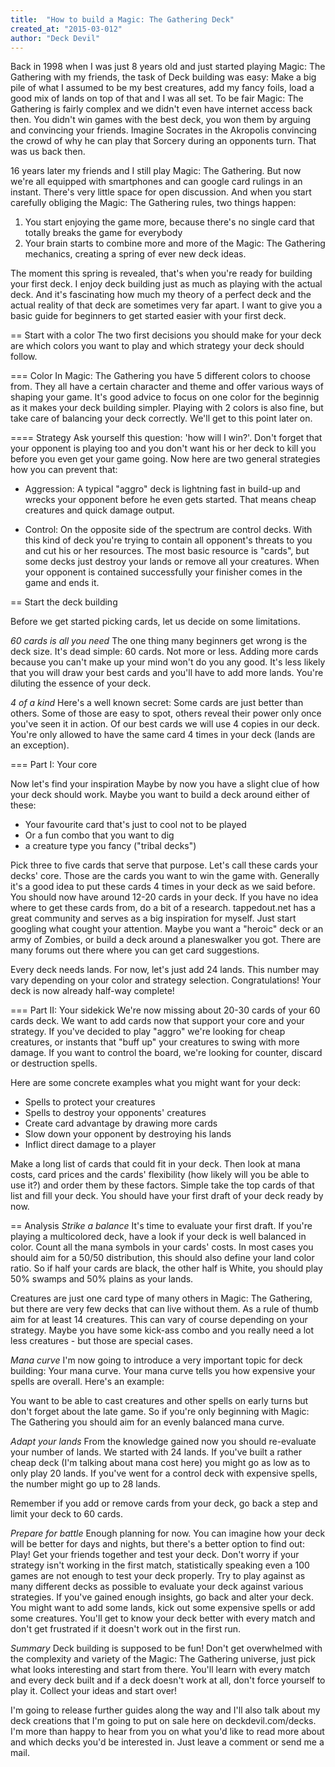 ```yaml
---
title:  "How to build a Magic: The Gathering Deck"
created_at: "2015-03-012"
author: "Deck Devil"
---
```


Back in 1998 when I was just 8 years old and just started playing Magic: The Gathering with my friends, the task of Deck building was easy: Make a big pile of what I assumed to be my best creatures, add my fancy foils, load a good mix of lands on top of that and I was all set. To be fair Magic: The Gathering is fairly complex and we didn't even have internet access back then. You didn't win games with the best deck, you won them by arguing and convincing your friends. Imagine Socrates in the Akropolis convincing the crowd of why he can play that Sorcery during an opponents turn. That was us back then.

16 years later my friends and I still play Magic: The Gathering. But now we're all equipped with smartphones and can google card rulings in an instant. There's very little space for open discussion. And when you start carefully obliging the Magic: The Gathering rules, two things happen:
1. You start enjoying the game more, because there's no single card that totally breaks the game for everybody
2. Your brain starts to combine more and more of the Magic: The Gathering mechanics, creating a spring of ever new deck ideas.

The moment this spring is revealed, that's when you're ready for building your first deck. I enjoy deck building just as much as playing with the actual deck. And it's fascinating how much my theory of a perfect deck and the actual reality of that deck are sometimes very far apart. I want to give you a basic guide for beginners to get started easier with your first deck.


== Start with a color
The two first decisions you should make for your deck are which colors you want to play and which strategy your deck should follow.

=== Color
In Magic: The Gathering you have 5 different colors to choose from. They all have a certain character and theme and offer various ways of shaping your game. It's good advice to focus on one color for the beginnig as it makes your deck building simpler. Playing with 2 colors is also fine, but take care of balancing your deck correctly. We'll get to this point later on.

==== Strategy
Ask yourself this question: 'how will I win?'. Don't forget that your opponent is playing too and you don't want his or her deck to kill you before you even get your game going. Now here are two general strategies how you can prevent that:

- Aggression: A typical "aggro" deck is lightning fast in build-up and wrecks your opponent before he even gets started. That means cheap creatures and quick damage output.

- Control: On the opposite side of the spectrum are control decks. With this kind of deck you're trying to contain all opponent's threats to you and cut his or her resources. The most basic resource is "cards", but some decks just destroy your lands or remove all your creatures. When your opponent is contained successfully your finisher comes in the game and ends it.


== Start the deck building

Before we get started picking cards, let us decide on some limitations.

*60 cards is all you need*
The one thing many beginners get wrong is the deck size. It's dead simple: 60 cards. Not more or less. Adding more cards because you can't make up your mind won't do you any good. It's less likely that you will draw your best cards and you'll have to add more lands. You're diluting the essence of your deck.

*4 of a kind*
Here's a well known secret: Some cards are just better than others. Some of those are easy to spot, others reveal their power only once you've seen it in action. Of our best cards we will use 4 copies in our deck. You're only allowed to have the same card 4 times in your deck (lands are an exception).

=== Part I: Your core

Now let's find your inspiration
Maybe by now you have a slight clue of how your deck should work. Maybe you want to build a deck around either of these:
  - Your favourite card that's just to cool not to be played
  - Or a fun combo that you want to dig
  - a creature type you fancy ("tribal decks")

Pick three to five cards that serve that purpose. Let's call these cards your decks' core. Those are the cards you want to win the game with. Generally it's a good idea to put these cards 4 times in your deck as we said before. You should now have around 12-20 cards in your deck. If you have no idea where to get these cards from, do a bit of a research. tappedout.net has a great community and serves as a big inspiration for myself. Just start googling what cought your attention. Maybe you want a "heroic" deck or an army of Zombies, or build a deck around a planeswalker you got. There are many forums out there where you can get card suggestions.

Every deck needs lands. For now, let's just add 24 lands. This number may vary depending on your color and strategy selection. Congratulations! Your deck is now already half-way complete!

=== Part II: Your sidekick
We're now missing about 20-30 cards of your 60 cards deck. We want to add cards now that support your core and your strategy. If you've decided to play "aggro" we're looking for cheap creatures, or instants that "buff up" your creatures to swing with more damage. If you want to control the board, we're looking for counter, discard or destruction spells.

Here are some concrete examples what you might want for your deck:
- Spells to protect your creatures
- Spells to destroy your opponents' creatures
- Create card advantage by drawing more cards
- Slow down your opponent by destroying his lands
- Inflict direct damage to a player

Make a long list of cards that could fit in your deck. Then look at mana costs, card prices and the cards' flexibility (how likely will you be able to use it?) and order them by these factors. Simple take the top cards of that list and fill your deck. You should have your first draft of your deck ready by now.

== Analysis
*Strike a balance*
It's time to evaluate your first draft. If you're playing a multicolored deck, have a look if your deck is well balanced in color. Count all the mana symbols in your cards' costs. In most cases you should aim for a 50/50 distribution, this should also define your land color ratio. So if half your cards are black, the other half is White, you should play 50% swamps and 50% plains as your lands.

Creatures are just one card type of many others in Magic: The Gathering, but there are very few decks that can live without them. As a rule of thumb aim for at least 14 creatures. This can vary of course depending on your strategy. Maybe you have some kick-ass combo and you really need a lot less creatures - but those are special cases.

*Mana curve*
I'm now going to introduce a very important topic for deck building: Your mana curve. Your mana curve tells you how expensive your spells are overall. Here's an example:

You want to be able to cast creatures and other spells on early turns but don't forget about the late game. So if you're only beginning with Magic: The Gathering you should aim for an evenly balanced mana curve.

*Adapt your lands*
From the knowledge gained now you should re-evaluate your number of lands. We started with 24 lands. If you've built a rather cheap deck (I'm talking about mana cost here) you might go as low as to only play 20 lands. If you've went for a control deck with expensive spells, the number might go up to 28 lands.

Remember if you add or remove cards from your deck, go back a step and limit your deck to 60 cards.


*Prepare for battle*
Enough planning for now. You can imagine how your deck will be better for days and nights, but there's a better option to find out: Play! Get your friends together and test your deck. Don't worry if your strategy isn't working in the first match, statistically speaking even a 100 games are not enough to test your deck properly. Try to play against as many different decks as possible to evaluate your deck against various strategies. If you've gained enough insights, go back and alter your deck. You might want to add some lands, kick out some expensive spells or add some creatures. You'll get to know your deck better with every match and don't get frustrated if it doesn't work out in the first run.

*Summary*
Deck building is supposed to be fun! Don't get overwhelmed with the complexity and variety of the Magic: The Gathering universe, just pick what looks interesting and start from there. You'll learn with every match and every deck built and if a deck doesn't work at all, don't force yourself to play it. Collect your ideas and start over!

I'm going to release further guides along the way and I'll also talk about my deck creations that I'm going to put on sale here on deckdevil.com/decks. I'm more than happy to hear from you on what you'd like to read more about and which decks you'd be interested in. Just leave a comment or send me a mail.
